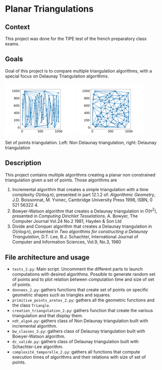 # Planar Triangulations

## Context
This project was done for the TIPE test of the french preparatory class exams.

## Goals

Goal of this project is to compare multiple triangulation algorithms, with a special focus on Delaunay Triangulation algorithms. 
<p float="left">
  <img src="./ndt1_100_1000.png" width="45%" />
  <img src="./bw1_100_1000.png" width="45%" />
</p>
  Set of points triangulation. Left: Non Delaunay triangulation, right: Delaunay triangulation

## Description

This project contains multiple algorithms creating a planar non constrained triangulation given a set of points. Those algorithms are
1. Incremental algorithm that creates a simple triangulation with a time complexity $O(n\log n)$, presented in part 12.1.2 of: *Algorithmic Geometry*, J.D. Boissonnat, M. Yvinec, Cambridge University Press 1998, ISBN, 0 521 56322 4.
2. Bowyer-Watson algorithm that creates a Delaunay triangulation in $O(n^2)$, presented in *Computing Dirichlet Tesselations*, A. Bowyer, The Computer Journal Vol.24 No.2 1981, Hayden & Son Ltd
3. Divide and Conquer algorithm that creates a Delaunay triangulation in $O(n\log n)$, presented in *Two algorithms for constructing a Delaunay Triangulation*, D.T. Lee, B.J. Schachter, International Journal of Computer and Information Sciences, Vol.9, No.3, 1980

## File architecture and usage
- `tests_2.py`: Main script. Uncomment the different parts to launch computations with desired algorithms. Possible to generate random set of points and to plot relation between computation time and size of set of points.
- `donnees_2.py`: gathers functions that create set of points on specific geometric shapes such as triangles and squares.
- `primitive_points_aretes_2.py`: gathers all the geometric functions and the class `Triangle`.
- `creation_triangulation_2.py`: gathers function that create the various triangulation and that display them.
- `ndt_algo4.py`: gathers class of Non Delaunay triangulation built with incremental algorithm.
- `bw_classes_3.py`: gathers class of Delaunay triangulation built with Bowyer-Watson algorithm.
- `dc_valide.py`: gathers class of Delaunay triangulation built with Schachter-Lee algorithm.
- `complexité_temporelle_2.py`: gathers all functions that compute execution times of algorithms and their relations with size of set of points.

